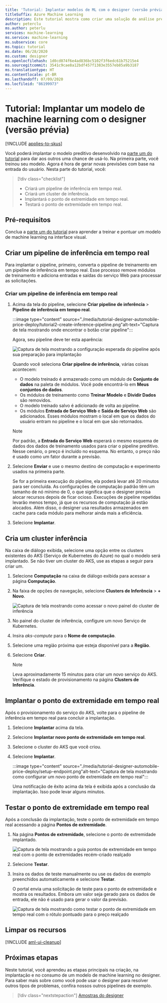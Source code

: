 ```yaml
---
title: 'Tutorial: Implantar modelos de ML com o designer (versão prévia)'
titleSuffix: Azure Machine Learning
description: Este tutorial mostra como criar uma solução de análise preditiva no designer do Azure Machine Learning (versão prévia). Treine, pontue e implante um modelo de machine learning usando módulos do tipo "arrastar e soltar".
author: peterclu
ms.author: peterlu
services: machine-learning
ms.service: machine-learning
ms.subservice: core
ms.topic: tutorial
ms.date: 06/28/2020
ms.custom: designer
ms.openlocfilehash: 1d0cd074f6e4ad836bc5102f3f6edc61b75215e4
ms.sourcegitcommit: 3541c9cae8a12bdf457f1383e3557eb85a9b3187
ms.translationtype: HT
ms.contentlocale: pt-BR
ms.lasthandoff: 07/09/2020
ms.locfileid: "86199973"
---
```

# <a name="tutorial-deploy-a-machine-learning-model-with-the-designer-preview"></a>Tutorial: Implantar um modelo de machine learning com o designer (versão prévia)
[!INCLUDE [applies-to-skus](../../includes/aml-applies-to-enterprise-sku.md)]

Você poderá implantar o modelo preditivo desenvolvido na [parte um do tutorial](tutorial-designer-automobile-price-train-score.md) para dar aos outros uma chance de usá-lo. Na primeira parte, você treinou seu modelo. Agora é hora de gerar novas previsões com base na entrada do usuário. Nesta parte do tutorial, você:

> [!div class="checklist"]
> * Criará um pipeline de inferência em tempo real.
> * Criará um cluster de inferência.
> * Implantará o ponto de extremidade em tempo real.
> * Testará o ponto de extremidade em tempo real.

## <a name="prerequisites"></a>Pré-requisitos

Conclua a [parte um do tutorial](tutorial-designer-automobile-price-train-score.md) para aprender a treinar e pontuar um modelo de machine learning na interface visual.

## <a name="create-a-real-time-inference-pipeline"></a>Criar um pipeline de inferência em tempo real

Para implantar o pipeline, primeiro, converta o pipeline de treinamento em um pipeline de inferência em tempo real. Esse processo remove módulos de treinamento e adiciona entradas e saídas do serviço Web para processar as solicitações.

### <a name="create-a-real-time-inference-pipeline"></a>Criar um pipeline de inferência em tempo real

1. Acima da tela do pipeline, selecione **Criar pipeline de inferência** > **Pipeline de inferência em tempo real**.

    :::image type="content" source="./media/tutorial-designer-automobile-price-deploy/tutorial2-create-inference-pipeline.png"alt-text="Captura de tela mostrando onde encontrar o botão criar pipeline":::

    Agora, seu pipeline deve ter esta aparência: 

   ![Captura de tela mostrando a configuração esperada do pipeline após sua preparação para implantação](./media/tutorial-designer-automobile-price-deploy/real-time-inference-pipeline.png)

    Quando você seleciona **Criar pipeline de inferência**, várias coisas acontecem:
    
    * O modelo treinado é armazenado como um módulo de **Conjunto de dados** na paleta de módulos. Você pode encontrá-lo em **Meus conjuntos de dados**.
    * Os módulos de treinamento como **Treinar Modelo** e **Dividir Dados** são removidos.
    * O modelo treinado salvo é adicionado de volta ao pipeline.
    * Os módulos **Entrada de Serviço Web** e **Saída de Serviço Web** são adicionados. Esses módulos mostram o local em que os dados do usuário entram no pipeline e o local em que são retornados.

    > [!NOTE]
    > Por padrão, a **Entrada do Serviço Web** esperará o mesmo esquema de dados dos dados de treinamento usados para criar o pipeline preditivo. Nesse cenário, o preço é incluído no esquema. No entanto, o preço não é usado como um fator durante a previsão.
    >

1. Selecione **Enviar** e use o mesmo destino de computação e experimento usados na primeira parte.

    Se for a primeira execução do pipeline, ela poderá levar até 20 minutos para ser concluída. As configurações de computação padrão têm um tamanho de nó mínimo de 0, o que significa que o designer precisa alocar recursos depois de ficar ocioso. Execuções de pipeline repetidas levarão menos tempo, já que os recursos de computação já estão alocados. Além disso, o designer usa resultados armazenados em cache para cada módulo para melhorar ainda mais a eficiência.

1. Selecione **Implantar**.

## <a name="create-an-inferencing-cluster"></a>Cria um cluster inferência

Na caixa de diálogo exibida, selecione uma opção entre os clusters existentes do AKS (Serviço de Kubernetes do Azure) no qual o modelo será implantado. Se não tiver um cluster do AKS, use as etapas a seguir para criar um.

1. Selecione **Computação** na caixa de diálogo exibida para acessar a página **Computação**.

1. Na faixa de opções de navegação, selecione **Clusters de Inferência** >  **+ Novo**.

    ![Captura de tela mostrando como acessar o novo painel do cluster de inferência](./media/tutorial-designer-automobile-price-deploy/new-inference-cluster.png)
   
1. No painel do cluster de inferência, configure um novo Serviço de Kubernetes.

1. Insira *aks-compute* para o **Nome de computação**.
    
1. Selecione uma região próxima que esteja disponível para a **Região**.

1. Selecione **Criar**.

    > [!NOTE]
    > Leva aproximadamente 15 minutos para criar um novo serviço do AKS. Verifique o estado de provisionamento na página **Clusters de Inferência**.
    >

## <a name="deploy-the-real-time-endpoint"></a>Implantar o ponto de extremidade em tempo real

Após o provisionamento do serviço do AKS, volte para o pipeline de inferência em tempo real para concluir a implantação.

1. Selecione **Implantar** acima da tela.

1. Selecione **Implantar novo ponto de extremidade em tempo real**. 

1. Selecione o cluster do AKS que você criou.

1. Selecione **Implantar**.
    
    :::image type="content" source="./media/tutorial-designer-automobile-price-deploy/setup-endpoint.png"alt-text="Captura de tela mostrando como configurar um novo ponto de extremidade em tempo real":::

    Uma notificação de êxito acima da tela é exibida após a conclusão da implantação. Isso pode levar alguns minutos.

## <a name="test-the-real-time-endpoint"></a>Testar o ponto de extremidade em tempo real

Após a conclusão da implantação, teste o ponto de extremidade em tempo real acessando a página **Pontos de extremidade**.

1. Na página **Pontos de extremidade**, selecione o ponto de extremidade implantado.

    ![Captura de tela mostrando a guia pontos de extremidade em tempo real com o ponto de extremidades recém-criado realçado](./media/tutorial-designer-automobile-price-deploy/endpoints.png)

1. Selecione **Testar**.

1. Insira os dados de teste manualmente ou use os dados de exemplo preenchidos automaticamente e selecione **Testar**.

    O portal envia uma solicitação de teste para o ponto de extremidade e mostra os resultados. Embora um valor seja gerado para os dados de entrada, ele não é usado para gerar o valor da previsão.

    ![Captura de tela mostrando como testar o ponto de extremidade em tempo real com o rótulo pontuado para o preço realçado](./media/tutorial-designer-automobile-price-deploy/test-endpoint.png)

## <a name="clean-up-resources"></a>Limpar os recursos

[!INCLUDE [aml-ui-cleanup](../../includes/aml-ui-cleanup.md)]

## <a name="next-steps"></a>Próximas etapas

Neste tutorial, você aprendeu as etapas principais na criação, na implantação e no consumo de um modelo de machine learning no designer. Para saber mais sobre como você pode usar o designer para resolver outros tipos de problemas, confira nossos outros pipelines de exemplo.

> [!div class="nextstepaction"]
> [Amostras do designer](samples-designer.md)
